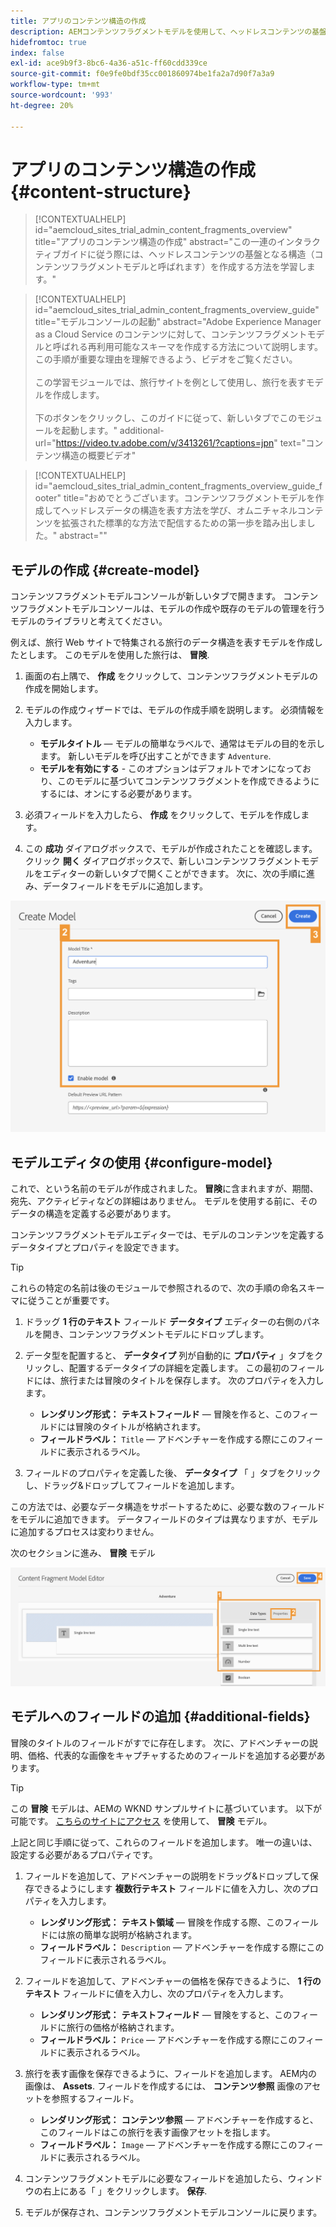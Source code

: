 ```yaml
---
title: アプリのコンテンツ構造の作成
description: AEMコンテンツフラグメントモデルを使用して、ヘッドレスコンテンツの基盤となるコンテンツ構造を作成する方法を説明します。
hidefromtoc: true
index: false
exl-id: ace9b9f3-8bc6-4a36-a51c-ff60cdd339ce
source-git-commit: f0e9fe0bdf35cc001860974be1fa2a7d90f7a3a9
workflow-type: tm+mt
source-wordcount: '993'
ht-degree: 20%

---
```



# アプリのコンテンツ構造の作成 {#content-structure}

>[!CONTEXTUALHELP]
>id="aemcloud_sites_trial_admin_content_fragments_overview"
>title="アプリのコンテンツ構造の作成"
>abstract="この一連のインタラクティブガイドに従う際には、ヘッドレスコンテンツの基盤となる構造（コンテンツフラグメントモデルと呼ばれます）を作成する方法を学習します。"

>[!CONTEXTUALHELP]
>id="aemcloud_sites_trial_admin_content_fragments_overview_guide"
>title="モデルコンソールの起動"
>abstract="Adobe Experience Manager as a Cloud Service のコンテンツに対して、コンテンツフラグメントモデルと呼ばれる再利用可能なスキーマを作成する方法について説明します。この手順が重要な理由を理解できるよう、ビデオをご覧ください。 <br><br>この学習モジュールでは、旅行サイトを例として使用し、旅行を表すモデルを作成します。<br><br>下のボタンをクリックし、このガイドに従って、新しいタブでこのモジュールを起動します。"
>additional-url="https://video.tv.adobe.com/v/3413261/?captions=jpn" text="コンテンツ構造の概要ビデオ"

>[!CONTEXTUALHELP]
>id="aemcloud_sites_trial_admin_content_fragments_overview_guide_footer"
>title="おめでとうございます。コンテンツフラグメントモデルを作成してヘッドレスデータの構造を表す方法を学び、オムニチャネルコンテンツを拡張された標準的な方法で配信するための第一歩を踏み出しました。"
>abstract=""

## モデルの作成 {#create-model}

コンテンツフラグメントモデルコンソールが新しいタブで開きます。 コンテンツフラグメントモデルコンソールは、モデルの作成や既存のモデルの管理を行うモデルのライブラリと考えてください。

例えば、旅行 Web サイトで特集される旅行のデータ構造を表すモデルを作成したとします。 このモデルを使用した旅行は、 **冒険**.

1. 画面の右上隅で、 **作成** をクリックして、コンテンツフラグメントモデルの作成を開始します。

1. モデルの作成ウィザードでは、モデルの作成手順を説明します。 必須情報を入力します。

   * **モデルタイトル**  — モデルの簡単なラベルで、通常はモデルの目的を示します。 新しいモデルを呼び出すことができます `Adventure`.
   * **モデルを有効にする** - このオプションはデフォルトでオンになっており、このモデルに基づいてコンテンツフラグメントを作成できるようにするには、オンにする必要があります。

1. 必須フィールドを入力したら、 **作成** をクリックして、モデルを作成します。

1. この **成功** ダイアログボックスで、モデルが作成されたことを確認します。 クリック **開く** ダイアログボックスで、新しいコンテンツフラグメントモデルをエディターの新しいタブで開くことができます。 次に、次の手順に進み、データフィールドをモデルに追加します。

![コンテンツフラグメントモデル作成する手順 2 および 3](assets/do-not-localize/create-model.png)

## モデルエディタの使用 {#configure-model}

これで、という名前のモデルが作成されました。 **冒険**&#x200B;に含まれますが、期間、宛先、アクティビティなどの詳細はありません。 モデルを使用する前に、そのデータの構造を定義する必要があります。

コンテンツフラグメントモデルエディターでは、モデルのコンテンツを定義するデータタイプとプロパティを設定できます。

>[!TIP]
>
>これらの特定の名前は後のモジュールで参照されるので、次の手順の命名スキーマに従うことが重要です。

1. ドラッグ **1 行のテキスト** フィールド **データタイプ** エディターの右側のパネルを開き、コンテンツフラグメントモデルにドロップします。

1. データ型を配置すると、 **データタイプ** 列が自動的に **プロパティ** 」タブをクリックし、配置するデータタイプの詳細を定義します。 この最初のフィールドには、旅行または冒険のタイトルを保存します。 次のプロパティを入力します。

   * **レンダリング形式：** **テキストフィールド**  — 冒険を作ると、このフィールドには冒険のタイトルが格納されます。
   * **フィールドラベル：** `Title`  — アドベンチャーを作成する際にこのフィールドに表示されるラベル。

1. フィールドのプロパティを定義した後、 **データタイプ** 「 」タブをクリックし、ドラッグ&amp;ドロップしてフィールドを追加します。

この方法では、必要なデータ構造をサポートするために、必要な数のフィールドをモデルに追加できます。 データフィールドのタイプは異なりますが、モデルに追加するプロセスは変わりません。

次のセクションに進み、 **冒険** モデル

![フィールドをモデルに追加する手順 1、2、3](assets/do-not-localize/define-model-fields.png)

## モデルへのフィールドの追加 {#additional-fields}

冒険のタイトルのフィールドがすでに存在します。 次に、アドベンチャーの説明、価格、代表的な画像をキャプチャするためのフィールドを追加する必要があります。

>[!TIP]
>
>この **冒険** モデルは、AEMの WKND サンプルサイトに基づいています。 以下が可能です。 [こちらのサイトにアクセス](https://wknd.site/us/en/adventures/yosemite-backpacking.html) を使用して、 **冒険** モデル。

上記と同じ手順に従って、これらのフィールドを追加します。 唯一の違いは、設定する必要があるプロパティです。

1. フィールドを追加して、アドベンチャーの説明をドラッグ&amp;ドロップして保存できるようにします **複数行テキスト** フィールドに値を入力し、次のプロパティを入力します。

   * **レンダリング形式：** **テキスト領域**  — 冒険を作成する際、このフィールドには旅の簡単な説明が格納されます。
   * **フィールドラベル：** `Description`  — アドベンチャーを作成する際にこのフィールドに表示されるラベル。

1. フィールドを追加して、アドベンチャーの価格を保存できるように、 **1 行のテキスト** フィールドに値を入力し、次のプロパティを入力します。

   * **レンダリング形式：** **テキストフィールド**  — 冒険をすると、このフィールドに旅行の価格が格納されます。
   * **フィールドラベル：** `Price`  — アドベンチャーを作成する際にこのフィールドに表示されるラベル。

1. 旅行を表す画像を保存できるように、フィールドを追加します。 AEM内の画像は、 **Assets**. フィールドを作成するには、 **コンテンツ参照** 画像のアセットを参照するフィールド。

   * **レンダリング形式：** **コンテンツ参照**  — アドベンチャーを作成すると、このフィールドはこの旅行を表す画像アセットを指します。
   * **フィールドラベル：** `Image`  — アドベンチャーを作成する際にこのフィールドに表示されるラベル。

1. コンテンツフラグメントモデルに必要なフィールドを追加したら、ウィンドウの右上にある「 」をクリックします。 **保存**.

1. モデルが保存され、コンテンツフラグメントモデルコンソールに戻ります。
